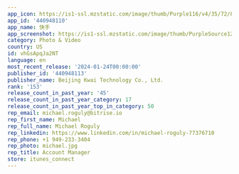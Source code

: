 ```yaml
---
app_icon: https://is1-ssl.mzstatic.com/image/thumb/Purple116/v4/35/72/87/3572877c-0ab6-f7ea-1297-b155e371b744/AppIcon-0-0-1x_U007emarketing-0-7-0-0-sRGB-85-220.png/1024x1024bb.png
app_id: '440948110'
app_name: 快手
app_screenshot: https://is1-ssl.mzstatic.com/image/thumb/PurpleSource126/v4/34/17/50/341750ac-e3f7-b39e-477d-055c593c9341/9d1b1352-cb97-40cf-8f6a-6a222e9e49bc_1_U4e3b_U7ad9-1242_2688.png/1242x2688bb.png
category: Photo & Video
country: US
id: vhGsApqJa2NT
language: en
most_recent_release: '2024-01-24T00:00:00'
publisher_id: '440948113'
publisher_name: Beijing Kwai Technology Co., Ltd.
rank: '153'
release_count_in_past_year: '45'
release_count_in_past_year_category: 17
release_count_in_past_year_top_in_category: 50
rep_email: michael.roguly@bitrise.io
rep_first_name: Michael
rep_full_name: Michael Roguly
rep_linkedin: https://www.linkedin.com/in/michael-roguly-77376710
rep_phone: +1 949-233-3404
rep_photo: michael.jpg
rep_title: Account Manager
store: itunes_connect
---
```

